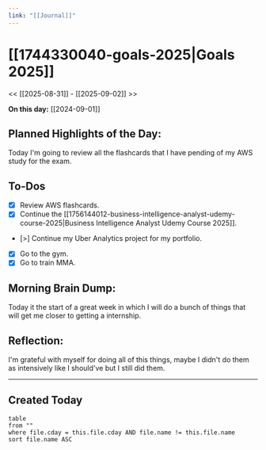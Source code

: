 ```yaml
---
link: "[[Journal]]"
---
```

# [[1744330040-goals-2025|Goals 2025]]
<< [[2025-08-31]] - [[2025-09-02]] >>

**On this day:** [[2024-09-01]]
## Planned Highlights of the Day:
Today I'm going to review all the flashcards that I have pending of my AWS study for the exam.

## To-Dos
- [x] Review AWS flashcards.
- [x] Continue the [[1756144012-business-intelligence-analyst-udemy-course-2025|Business Intelligence Analyst Udemy Course 2025]].
- [>] Continue my Uber Analytics project for my portfolio.
- [x] Go to the gym.
- [x] Go to train MMA.

## Morning Brain Dump:
Today it the start of a great week in which I will do a bunch of things that will get me closer to getting a internship.

## Reflection:
I'm grateful with myself for doing all of this things, maybe I didn't do them as intensively like I should've but I still did them.

---
## Created Today
```dataview
table
from ""
where file.cday = this.file.cday AND file.name != this.file.name
sort file.name ASC
```

